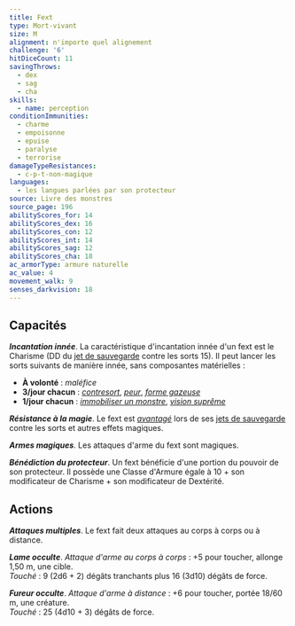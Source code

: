 ```yaml
---
title: Fext
type: Mort-vivant
size: M
alignment: n'importe quel alignement
challenge: '6'
hitDiceCount: 11
savingThrows:
  - dex
  - sag
  - cha
skills:
  - name: perception
conditionImmunities:
  - charme
  - empoisonne
  - epuise
  - paralyse
  - terrorise
damageTypeResistances:
  - c-p-t-non-magique
languages:
  - les langues parlées par son protecteur
source: Livre des monstres
source_page: 196
abilityScores_for: 14
abilityScores_dex: 16
abilityScores_con: 12
abilityScores_int: 14
abilityScores_sag: 12
abilityScores_cha: 18
ac_armorType: armure naturelle
ac_value: 4
movement_walk: 9
senses_darkvision: 18
---
```

## Capacités
_**Incantation innée**_. La caractéristique d'incantation innée d'un fext est le Charisme (DD du [jet de sauvegarde](/utiliser-les-caracteristiques/#jets-de-sauvegarde) contre les sorts 15). Il peut lancer les sorts suivants de manière innée, sans composantes matérielles :
* **À volonté** : _maléfice_
* **3/jour chacun** : [_contresort_](/grimoire/contresort/), [_peur_](/grimoire/peur/), [_forme gazeuse_](/grimoire/forme-gazeuse/)
* **1/jour chacun** : [_immobiliser un monstre_](/grimoire/immobiliser-un-monstre/), [_vision suprême_](/grimoire/vision-supreme/)

_**Résistance à la magie**_. Le fext est [_avantagé_](/utiliser-les-caracteristiques/#avantage-et-desavantage) lors de ses [jets de sauvegarde](/utiliser-les-caracteristiques/#jets-de-sauvegarde) contre les sorts et autres effets magiques.

_**Armes magiques**_. Les attaques d'arme du fext sont magiques.

_**Bénédiction du protecteur**_. Un fext bénéficie d'une portion du pouvoir de son protecteur. Il possède une Classe d'Armure égale à 10 + son modificateur de Charisme + son modificateur de Dextérité.

## Actions
_**Attaques multiples**_. Le fext fait deux attaques au corps à corps ou à distance.

_**Lame occulte**_. _Attaque d'arme au corps à corps_ : +5 pour toucher, allonge 1,50 m, une cible.  
_Touché_ : 9 (2d6 + 2) dégâts tranchants plus 16 (3d10) dégâts de force.

_**Fureur occulte**_. _Attaque d'arme à distance_ : +6 pour toucher, portée 18/60 m, une créature.  
_Touché_ : 25 (4d10 + 3) dégâts de force.
